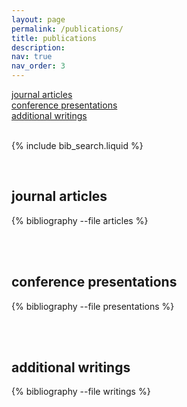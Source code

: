```yaml
---
layout: page
permalink: /publications/
title: publications
description:
nav: true
nav_order: 3
---
```


<!-- _pages/publications.md -->

<div class="publications-subsection-link"><a href="#journal-articles">journal articles <i class="fa-solid fa-turn-down"></i></a></div>
<div class="publications-subsection-link"><a href="#conference-presentations">conference presentations <i class="fa-solid fa-turn-down"></i></a></div>
<div class="publications-subsection-link"><a href="#additional-writings">additional writings <i class="fa-solid fa-turn-down"></i></a></div>

<!-- <div class="publications-subsection-link"><h4><a href="#articles-section">journal articles <i class="fa-solid fa-turn-down"></i></a></h4></div>
<div class="publications-subsection-link"><h4><a href="#presentations-section">conference presentations <i class="fa-solid fa-turn-down"></i></a></h4></div>
<div class="publications-subsection-link"><h4><a href="#writings-section">additional writings <i class="fa-solid fa-turn-down"></i></a></h4></div> -->

<br>

<!-- Bibsearch Feature -->

{% include bib_search.liquid %}

<br>

<h2 id="journal-articles">journal articles</h2>

<div class="publications">

{% bibliography --file articles %}

</div>

<br>
<br>

<h2 id="conference-presentations">conference presentations</h2>

<div class="publications">

{% bibliography --file presentations %}

</div>

<br>
<br>

<h2 id="additional-writings">additional writings</h2>

<div class="publications">

{% bibliography --file writings %}

</div>